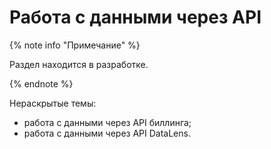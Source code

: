 # Работа с данными через API

{% note info "Примечание" %}

Раздел находится в разработке.

{% endnote %}

Нераскрытые темы:

- работа с данными через API биллинга;
- работа с данными через API DataLens.